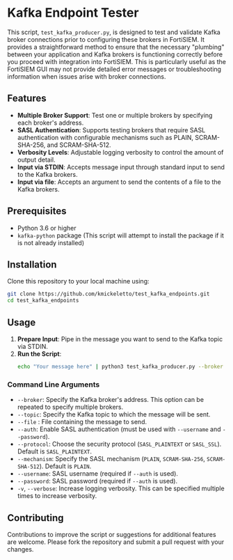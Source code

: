 # Kafka Endpoint Tester

This script, `test_kafka_producer.py`, is designed to test and validate Kafka broker connections prior to configuring these brokers in FortiSIEM. It provides a straightforward method to ensure that the necessary "plumbing" between your application and Kafka brokers is functioning correctly before you proceed with integration into FortiSIEM. This is particularly useful as the FortiSIEM GUI may not provide detailed error messages or troubleshooting information when issues arise with broker connections.

## Features

- **Multiple Broker Support**: Test one or multiple brokers by specifying each broker's address.
- **SASL Authentication**: Supports testing brokers that require SASL authentication with configurable mechanisms such as PLAIN, SCRAM-SHA-256, and SCRAM-SHA-512.
- **Verbosity Levels**: Adjustable logging verbosity to control the amount of output detail.
- **Input via STDIN**: Accepts message input through standard input to send to the Kafka brokers.
- **Input via file**: Accepts an argument to send the contents of a file to the Kafka brokers.

## Prerequisites

- Python 3.6 or higher
- `kafka-python` package (This script will attempt to install the package if it is not already installed)

## Installation

Clone this repository to your local machine using:

```bash
git clone https://github.com/kmickeletto/test_kafka_endpoints.git
cd test_kafka_endpoints
```

## Usage

1. **Prepare Input**: Pipe in the message you want to send to the Kafka topic via STDIN.
2. **Run the Script**:
    ```bash
    echo "Your message here" | python3 test_kafka_producer.py --broker broker1 --broker2:1234 --topic your_topic_name [additional options]
    ```

### Command Line Arguments

- `--broker`: Specify the Kafka broker's address. This option can be repeated to specify multiple brokers.
- `--topic`: Specify the Kafka topic to which the message will be sent.
- `--file` : File containing the message to send.
- `--auth`: Enable SASL authentication (must be used with `--username` and `--password`).
- `--protocol`: Choose the security protocol (`SASL_PLAINTEXT` or `SASL_SSL`). Default is `SASL_PLAINTEXT`.
- `--mechanism`: Specify the SASL mechanism (`PLAIN`, `SCRAM-SHA-256`, `SCRAM-SHA-512`). Default is `PLAIN`.
- `--username`: SASL username (required if `--auth` is used).
- `--password`: SASL password (required if `--auth` is used).
- `-v`, `--verbose`: Increase logging verbosity. This can be specified multiple times to increase verbosity.

## Contributing

Contributions to improve the script or suggestions for additional features are welcome. Please fork the repository and submit a pull request with your changes.

